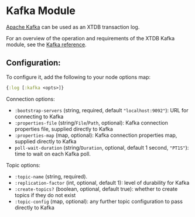 # Kafka Module

[Apache Kafka](https://kafka.apache.org/) can be used as an XTDB transaction log.

For an overview of the operation and requirements of the XTDB Kafka module, see the [Kafka reference](/reference/main/modules/kafka).

## Configuration:

To configure it, add the following to your node options map:

```clojure
{:log [:kafka <opts>]}
```

Connection options:

* `:bootstrap-servers` (string, required, default `"localhost:9092"`): URL for connecting to Kafka
* `:properties-file` (string/`File`/`Path`, optional): Kafka connection properties file, supplied directly to Kafka
* `:properties-map` (map, optional): Kafka connection properties map, supplied directly to Kafka
* `poll-wait-duration` (string/`Duration`, optional, default 1 second, `"PT1S"`): time to wait on each Kafka poll.

Topic options:

* `:topic-name` (string, required).
* `:replication-factor` (int, optional, default 1): level of durability for Kafka
* `:create-topics?` (boolean, optional, default true): whether to create topics if they do not exist
* `:topic-config` (map, optional): any further topic configuration to pass directly to Kafka
